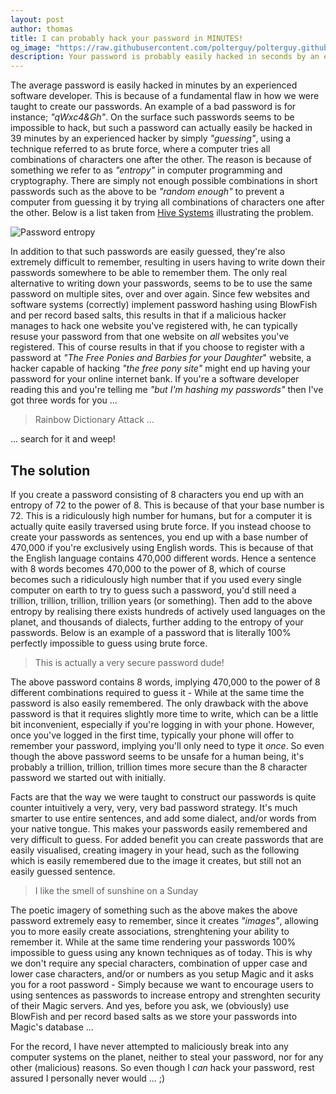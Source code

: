 ```yaml
---
layout: post
author: thomas
title: I can probably hack your password in MINUTES!
og_image: "https://raw.githubusercontent.com/polterguy/polterguy.github.io/master/images/blogs/password-entropy.jpg"
description: Your password is probably easily hacked in seconds by an experienced hacker, here's why, and what you can do to avoid it.
---
```


The average password is easily hacked in minutes by an experienced software developer. This is because of a fundamental flaw in how we were taught to create our passwords. An example of a bad password is for instance; _"qWxc4&Gh"_. On the surface such passwords seems to be impossible to hack, but such a password can actually easily be hacked in 39 minutes by an experienced hacker by simply _"guessing"_, using a technique referred to as brute force, where a computer tries all combinations of characters one after the other. The reason is because of something we refer to as _"entropy"_ in computer programming and cryptography. There are simply not enough possible combinations in short passwords such as the above to be _"random enough"_ to prevent a computer from guessing it by trying all combinations of characters one after the other. Below is a list taken from [Hive Systems](https://www.hivesystems.io/) illustrating the problem.

![Password entropy](https://raw.githubusercontent.com/polterguy/polterguy.github.io/master/images/blogs/password-entropy.jpg)

In addition to that such passwords are easily guessed, they're also extremely difficult to remember, resulting in users having to write down their passwords somewhere to be able to remember them. The only real alternative to writing down your passwords, seems to be to use the same password on multiple sites, over and over again. Since few websites and software systems (correctly) implement password hashing using BlowFish and per record based salts, this results in that if a malicious hacker manages to hack one website you've registered with, he can typically resuse your password from that one website on _all_ websites you've registered. This of course results in that if you choose to register with a password at _"The Free Ponies and Barbies for your Daughter_" website, a hacker capable of hacking _"the free pony site"_ might end up having your password for your online internet bank. If you're a software developer reading this and you're telling me _"but I'm hashing my passwords"_ then I've got three words for you ...

> Rainbow Dictionary Attack ...

... search for it and weep!

## The solution

If you create a password consisting of 8 characters you end up with an entropy of 72 to the power of 8. This is because of that your base number is 72. This is a ridiculously high number for humans, but for a computer it is actually quite easily traversed using brute force. If you instead choose to create your passwords as sentences, you end up with a base number of 470,000 if you're exclusively using English words. This is because of that the English language contains 470,000 different words. Hence a sentence with 8 words becomes 470,000 to the power of 8, which of course becomes such a ridiculously high number that if you used every single computer on earth to try to guess such a password, you'd still need a trillion, trillion, trillion, trillion years (or something). Then add to the above entropy by realising there exists hundreds of actively used languages on the planet, and thousands of dialects, further adding to the entropy of your passwords. Below is an example of a password that is literally 100% perfectly impossible to guess using brute force.

> This is actually a very secure password dude!

The above password contains 8 words, implying 470,000 to the power of 8 different combinations required to guess it - While at the same time the password is also easily remembered. The only drawback with the above password is that it requires slightly more time to write, which can be a little bit inconvenient, especially if you're logging in with your phone. However, once you've logged in the first time, typically your phone will offer to remember your password, implying you'll only need to type it _once_. So even though the above password seems to be unsafe for a human being, it's probably a trillion, trillion, trillion times more secure than the 8 character password we started out with initially.

Facts are that the way we were taught to construct our passwords is quite counter intuitively a very, very, very bad password strategy. It's much smarter to use entire sentences, and add some dialect, and/or words from your native tongue. This makes your passwords easily remembered and very difficult to guess. For added benefit you can create passwords that are easily visualised, creating imagery in your head, such as the following which is easily remembered due to the image it creates, but still not an easily guessed sentence.

> I like the smell of sunshine on a Sunday

The poetic imagery of something such as the above makes the above password extremely easy to remember, since it creates _"images"_, allowing you to more easily create associations, strenghtening your ability to remember it. While at the same time rendering your passwords 100% impossible to guess using any known techniques as of today. This is why we don't require any special characters, combination of upper case and lower case characters, and/or or numbers as you setup Magic and it asks you for a root password - Simply because we want to encourage users to using sentences as passwords to increase entropy and strenghten security of their Magic servers. And yes, before you ask, we (obviously) use BlowFish and per record based salts as we store your passwords into Magic's database ...

For the record, I have never attempted to maliciously break into any computer systems on the planet, neither to steal your password, nor for any other (malicious) reasons. So even though I _can_ hack your password, rest assured I personally never would ... ;)
